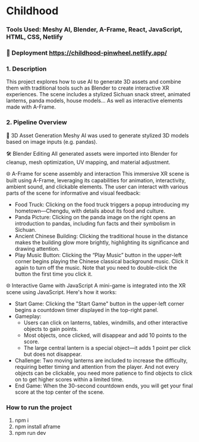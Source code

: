 # Childhood

### Tools Used: Meshy AI, Blender, A-Frame, React, JavaScript, HTML, CSS, Netlify

### 🚀 Deployment  https://childhood-pinwheel.netlify.app/

### 1.	Description
This project explores how to use AI to generate 3D assets and combine them with traditional tools such as Blender to create interactive XR experiences. The scene includes a stylized Sichuan snack street, animated lanterns, panda models, house models… As well as interactive elements made with A-Frame.
 
### 2.	Pipeline Overview
 🧠   3D Asset Generation
Meshy AI was used to generate stylized 3D models based on image inputs (e.g. pandas).

 🛠️   Blender Editing
All generated assets were imported into Blender for cleanup, mesh optimization, UV mapping, and material adjustment.

🌐 A-Frame for scene assembly and interaction
This immersive XR scene is built using A-Frame, leveraging its capabilities for animation, interactivity, ambient sound, and clickable elements. 
The user can interact with various parts of the scene for informative and visual feedback:
-	Food Truck: Clicking on the food truck triggers a popup introducing my hometown—Chengdu, with details about its food and culture.
-	Panda Picture: Clicking on the panda image on the right opens an introduction to pandas, including fun facts and their symbolism in Sichuan.
-	Ancient Chinese Building: Clicking the traditional house in the distance makes the building glow more brightly, highlighting its significance and drawing attention.
-	Play Music Button: Clicking the “Play Music” button in the upper-left corner begins playing the Chinese classical background music. Click it again to turn off the music. Note that you need to double-click the button the first time you click it.

🌐 Interactive Game with JavaScript
A mini-game is integrated into the XR scene using JavaScript. Here's how it works:
-	Start Game: Clicking the "Start Game" button in the upper-left corner begins a countdown timer displayed in the top-right panel.
-	Gameplay:
     -	Users can click on lanterns, tables, windmills, and other interactive objects to gain points.
     -	Most objects, once clicked, will disappear and add 10 points to the score.
     -	The large central lantern is a special object—it adds 1 point per click but does not disappear.
-	Challenge: Two moving lanterns are included to increase the difficulty, requiring better timing and attention from the player. And not every objects can be clickable, you need more patience to find objects to click on to get higher scores within a limited time.
-	End Game: When the 30-second countdown ends, you will get your final score at the top center of the scene.


### How to run the project

1. npm i
2. npm install aframe
3. npm run dev
